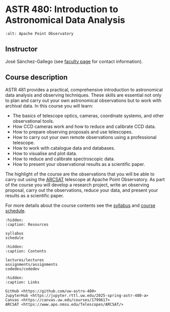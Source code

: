 # ASTR 480: Introduction to Astronomical Data Analysis

```{image} _static/apo.png
:alt: Apache Point Observatory
```

## Instructor

José Sánchez-Gallego (see [faculty page](https://astro.washington.edu/people/jose-sanchez-gallego) for contact information).

## Course description

ASTR 481 provides a practical, comprehensive introduction to astronomical data analysis and observing techniques. These skills are essential not only to plan and carry out your own astronomical observations but to work with archival data. In this course you will learn:

- The basics of telescope optics, cameras, coordinate systems, and other observational tools.
- How CCD cameras work and how to reduce and calibrate CCD data.
- How to prepare observing proposals and use telescopes.
- How to carry out your own remote observations using a professional telescope.
- How to work with catalogue data and databases.
- How to visualise and plot data.
- How to reduce and calibrate spectroscopic data.
- How to present your observational results as a scientific paper.

The highlight of the course are the observations that you will be able to carry out using the [ARCSAT](https://www.apo.nmsu.edu/Telescopes/ARCSAT/) telescope at Apache Point Observatory. As part of the course you will develop a research project, write an observing proposal, carry out the observations, reduce your data, and present your results as a scientific paper.

For more details about the course contents see the [syllabus](syllabus) and [course schedule](schedule).

```{toctree}
:hidden:
:caption: Resources

syllabus
schedule
```

```{toctree}
:hidden:
:caption: Contents

lectures/lectures
assignments/assignments
codedev/codedev
```

```{toctree}
:hidden:
:caption: Links

GitHub <https://github.com/uw-astro-480>
JupyterHub <https://jupyter.rttl.uw.edu/2025-spring-astr-480-a>
Canvas <https://canvas.uw.edu/courses/1799617>
ARCSAT <https://www.apo.nmsu.edu/Telescopes/ARCSAT/>
```
